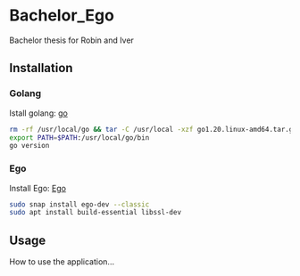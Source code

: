 # Bachelor_Ego
Bachelor thesis for Robin and Iver

## Installation

### Golang
Istall golang: [go](https://go.dev/doc/install#tarball_non_standard) 

```bash
rm -rf /usr/local/go && tar -C /usr/local -xzf go1.20.linux-amd64.tar.gz
export PATH=$PATH:/usr/local/go/bin
go version
```

### Ego
Install Ego: [Ego](https://docs.edgeless.systems/ego/getting-started/install)

```bash
sudo snap install ego-dev --classic
sudo apt install build-essential libssl-dev
```

## Usage

How to use the application...



